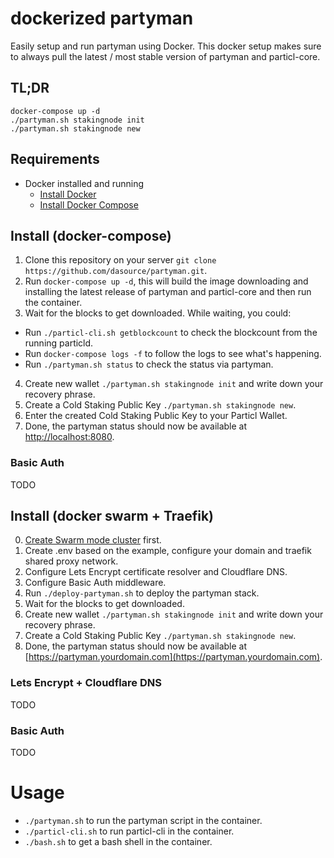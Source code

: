 # dockerized partyman

Easily setup and run partyman using Docker. This docker setup makes sure to always pull the latest / most stable version of partyman and particl-core.

## TL;DR

```
docker-compose up -d
./partyman.sh stakingnode init
./partyman.sh stakingnode new
```

## Requirements

* Docker installed and running
  * [Install Docker](https://docs.docker.com/get-docker/)
  * [Install Docker Compose](https://docs.docker.com/compose/install/)

## Install (docker-compose)

1. Clone this repository on your server `git clone https://github.com/dasource/partyman.git`.
2. Run `docker-compose up -d`, this will build the image downloading and installing the latest release of partyman and particl-core and then run the container.
3. Wait for the blocks to get downloaded. While waiting, you could:
  - Run `./particl-cli.sh getblockcount` to check the blockcount from the running particld.
  - Run `docker-compose logs -f` to follow the logs to see what's happening.
  - Run `./partyman.sh status` to check the status via partyman.
4. Create new wallet `./partyman.sh stakingnode init` and write down your recovery phrase.
5. Create a Cold Staking Public Key `./partyman.sh stakingnode new`.
6. Enter the created Cold Staking Public Key to your Particl Wallet.
7. Done, the partyman status should now be available at [http://localhost:8080](http://localhost:8080).

### Basic Auth

TODO

## Install (docker swarm + Traefik)

0. [Create Swarm mode cluster](https://docs.docker.com/engine/swarm/swarm-tutorial/create-swarm/) first.
1. Create .env based on the example, configure your domain and traefik shared proxy network.
2. Configure Lets Encrypt certificate resolver and Cloudflare DNS.
3. Configure Basic Auth middleware.
4. Run `./deploy-partyman.sh` to deploy the partyman stack.
5. Wait for the blocks to get downloaded.
6. Create new wallet `./partyman.sh stakingnode init` and write down your recovery phrase.
7. Create a Cold Staking Public Key `./partyman.sh stakingnode new`.
8. Done, the partyman status should now be available at [https://partyman.yourdomain.com](https://partyman.yourdomain.com).

### Lets Encrypt + Cloudflare DNS

TODO

### Basic Auth

TODO

# Usage

- `./partyman.sh` to run the partyman script in the container.
- `./particl-cli.sh` to run particl-cli in the container.
- `./bash.sh` to get a bash shell in the container.

